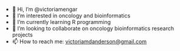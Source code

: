 - 👋 Hi, I’m @victoriamengar
- 👀 I’m interested in oncology and bioinformatics
- 🌱 I’m currently learning R programming
- 💞️ I’m looking to collaborate on oncology bioinformatics research projects
- 📫 How to reach me: victoriamdanderson@gmail.com
